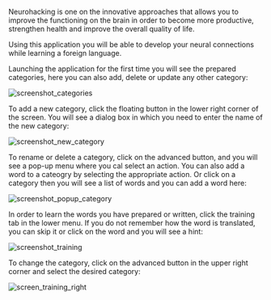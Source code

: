 Neurohacking is one on the innovative approaches that allows you to improve the functioning on the brain in order to become more productive, strengthen
health and improve the overall quality of life.

Using this application you will be able to develop your neural connections while learning a foreign language.

Launching the application for the first time you will see the prepared categories, here you can also add, delete or update any other category:

![screenshot_categories](https://user-images.githubusercontent.com/83659126/167780394-afa7e051-46f9-4d0b-962b-36cceb2fde07.jpg)

To add a new category, click the floating button in the lower right corner of the screen. You will see a dialog box in which you need to enter the name of
the new category:

![screenshot_new_category](https://user-images.githubusercontent.com/83659126/167780796-a96600e6-407a-4bcd-8f95-c4a28c520180.jpg)

To rename or delete a category, click on the advanced button, and you will see a pop-up menu where you cal select an action. You can also add a word to a
cateogry by selecting the appropriate action. Or click on a category then you will see a list of words and you can add a word here:

![screenshot_popup_category](https://user-images.githubusercontent.com/83659126/167780946-60426c63-eb46-4995-8081-123dcb6b3b38.jpg)

In order to learn the words you have prepared or written, click the training tab in the lower menu. If you do not remember how the word is translated, you
can skip it or click on the word and you will see a hint:

![screenshot_training](https://user-images.githubusercontent.com/83659126/167781142-43317887-ac5f-4f90-abf2-0dda674676ab.jpg)

To change the category, click on the advanced button in the upper right corner and select the desired category:

![screen_training_right](https://user-images.githubusercontent.com/83659126/167784996-945cb431-2953-421a-b5c7-918ba7a78ba3.jpg)
